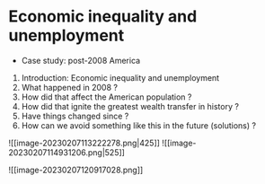 # Economic inequality and unemployment
- Case study: post-2008 America

1. Introduction: Economic inequality and unemployment
2. What happened in 2008 ?
3. How did that affect the American population ?
4. How did that ignite the greatest wealth transfer in history ?
5. Have things changed since ?
6. How can we avoid something like this in the future (solutions) ?


![[image-20230207113222278.png|425]]
![[image-20230207114931206.png|525]]

![[image-20230207120917028.png]]



